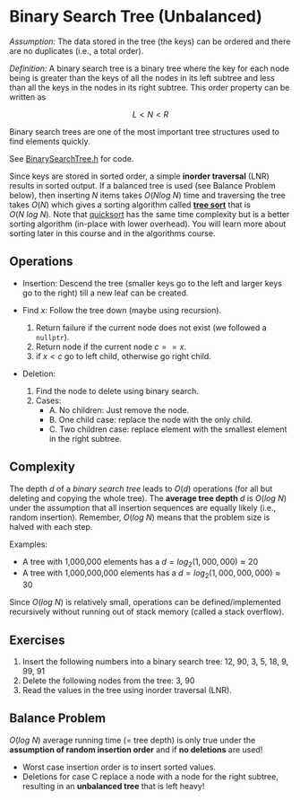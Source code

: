 # Binary Search Tree (Unbalanced)

_Assumption:_ The data stored in the tree (the keys) can be ordered and there are no duplicates (i.e., a total order).

_Definition:_ A binary search tree is a binary tree where the key for each node being is greater than the keys of all the nodes in its left subtree and less than all the keys in the nodes in its right subtree.
    This order property can be written as 
    
$$L < N < R$$

Binary search trees are one of the most important tree structures used to find elements quickly.


See [BinarySearchTree.h](BinarySearchTree.h) for code.

Since keys are stored in sorted order, a simple **inorder traversal** (LNR) results in sorted output.
If a balanced tree is used (see Balance Problem below), then inserting $N$ items takes $O(N log\ N)$ time and traversing 
the tree takes $O(N)$ which gives a sorting algorithm called [**tree sort**](https://en.wikipedia.org/wiki/Tree_sort) that is $O(N\ log\ N)$. Note that [quicksort](https://en.wikipedia.org/wiki/Quicksort) 
has the same time complexity but is a better sorting algorithm (in-place with lower overhead). You will learn more about sorting later in this course and in the algorithms course.

## Operations
* Insertion: Descend the tree (smaller keys go to the left and larger keys go to the right) till a new leaf can be created.

* Find $x$: Follow the tree down (maybe using recursion).
    1. Return failure if the current node does not exist (we followed a `nullptr`).
    2. Return node if the current node $c == x$.
    3. if $x < c$ go to left child, otherwise go right child. 

* Deletion: 
    1. Find the node to delete using binary search.
    2. Cases:
        - A. No children: Just remove the node.
        - B. One child case: replace the node with the only child.
        - C. Two children case: replace element with the smallest element in
            the right subtree.

## Complexity 
The depth $d$ of a _binary search tree_ leads to $O(d)$ operations (for all but deleting and copying the whole tree). The **average tree depth** $d$ is $O(log\ N)$ under the
assumption that all insertion sequences are equally likely (i.e., random insertion). Remember, $O(log\ N)$ means 
that the problem size is halved with each step.

Examples: 
* A tree with 1,000,000 elements has a $d = log_2(1,000,000) \approx 20$
* A tree with 1,000,000,000 elements has a $d = log_2(1,000,000,000) \approx 30$

Since $O(log\ N)$ is relatively small, operations can be defined/implemented recursively without running out of stack memory (called a stack overflow).


## Exercises 
1. Insert the following numbers into a binary search tree: 12, 90, 3, 5, 18, 9, 99, 91
2. Delete the following nodes from the tree: 3, 90
3. Read the values in the tree using inorder traversal (LNR).


## Balance Problem
$O(log\ N)$ average running time (= tree depth) is only true under the **assumption of random insertion order** and if 
**no deletions** are used! 

* Worst case insertion order is to insert sorted values.
* Deletions for case C replace a node with a node for the right subtree, resulting in an **unbalanced tree** that 
  is left heavy!

